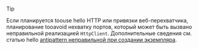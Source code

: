 > [!TIP]
>
> Если планируется toouse hello HTTP или привязки веб-перехватчика, планирование tooavoid нехватку портов, который может быть вызвано неправильной реализацией `HttpClient`. Дополнительные сведения см. статью hello [antipattern неправильной при создании экземпляра](https://docs.microsoft.com/en-us/azure/architecture/antipatterns/improper-instantiation/).
>
